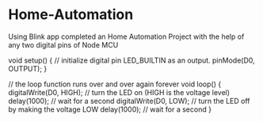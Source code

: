 # Home-Automation
Using Blink app completed an Home Automation Project with the help of any two digital pins of Node MCU

void setup() {
  // initialize digital pin LED_BUILTIN as an output.
  pinMode(D0, OUTPUT);
}

// the loop function runs over and over again forever
void loop() {
  digitalWrite(D0, HIGH);   // turn the LED on (HIGH is the voltage level)
  delay(1000);                       // wait for a second
  digitalWrite(D0, LOW);    // turn the LED off by making the voltage LOW
  delay(1000);                       // wait for a second
}
